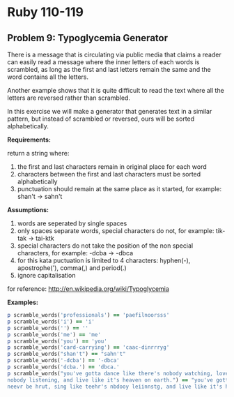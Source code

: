 # Ruby 110-119
## Problem 9: Typoglycemia Generator

There is a message that is circulating via public media that claims a reader can easily read a message where the inner letters of each words is scrambled, as long as the first and last letters remain the same and the word contains all the letters.

Another example shows that it is quite difficult to read the text where all the letters are reversed rather than scrambled.

In this exercise we will make a generator that generates text in a similar pattern, but instead of scrambled or reversed, ours will be sorted alphabetically.

**Requirements:**

return a string where:
1) the first and last characters remain in original place for each word
2) characters between the first and last characters must be sorted alphabetically
3) punctuation should remain at the same place as it started, for example: shan't -> sahn't

**Assumptions:**

1) words are seperated by single spaces
2) only spaces separate words, special characters do not, for example: tik-tak -> tai-ktk
3) special characters do not take the position of the non special characters, for example: -dcba -> -dbca
4) for this kata puctuation is limited to 4 characters: hyphen(-), apostrophe('), comma(,) and period(.)
5) ignore capitalisation

for reference: http://en.wikipedia.org/wiki/Typoglycemia


**Examples:**

```ruby
p scramble_words('professionals') == 'paefilnoorsss'
p scramble_words('i') == 'i'
p scramble_words('') == ''
p scramble_words('me') == 'me'
p scramble_words('you') == 'you'
p scramble_words('card-carrying') == 'caac-dinrrryg'
p scramble_words("shan't") == "sahn't"
p scramble_words('-dcba') == '-dbca'
p scramble_words('dcba.') == 'dbca.'
p scramble_words("you've gotta dance like there's nobody watching, love like you'll never be hurt, sing like there's
nobody listening, and live like it's heaven on earth.") == "you've gotta dacne like teehr's nbdooy wachintg, love like ylo'ul
neevr be hrut, sing like teehr's nbdooy leiinnstg, and live like it's haeevn on earth."
```
